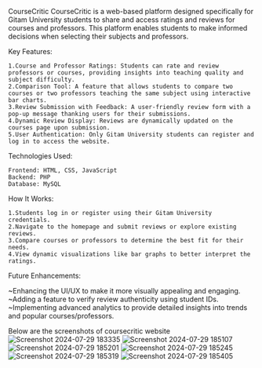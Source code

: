CourseCritic
CourseCritic is a web-based platform designed specifically for Gitam University students to share and access ratings and reviews for courses and professors. This platform enables students to make informed decisions when selecting their subjects and professors.

Key Features:

    1.Course and Professor Ratings: Students can rate and review professors or courses, providing insights into teaching quality and subject difficulty.
    2.Comparison Tool: A feature that allows students to compare two courses or two professors teaching the same subject using interactive bar charts.
    3.Review Submission with Feedback: A user-friendly review form with a pop-up message thanking users for their submissions.
    4.Dynamic Review Display: Reviews are dynamically updated on the courses page upon submission.
    5.User Authentication: Only Gitam University students can register and log in to access the website.

Technologies Used:

    Frontend: HTML, CSS, JavaScript
    Backend: PHP
    Database: MySQL
    
How It Works:

    1.Students log in or register using their Gitam University credentials.
    2.Navigate to the homepage and submit reviews or explore existing reviews.
    3.Compare courses or professors to determine the best fit for their needs.
    4.View dynamic visualizations like bar graphs to better interpret the ratings.
    
Future Enhancements:

   ~Enhancing the UI/UX to make it more visually appealing and engaging.
   ~Adding a feature to verify review authenticity using student IDs.
   ~Implementing advanced analytics to provide detailed insights into trends and popular courses/professors.

Below are the screenshots of coursecritic website
![Screenshot 2024-07-29 183335](https://github.com/user-attachments/assets/5633990d-cc34-453b-8487-105952917d3e)
![Screenshot 2024-07-29 185107](https://github.com/user-attachments/assets/6ea843bb-4f3a-4a4c-9b2d-de10cd964b34)
![Screenshot 2024-07-29 185201](https://github.com/user-attachments/assets/90bde640-cd50-4831-bf64-03b8a31854ac)
![Screenshot 2024-07-29 185245](https://github.com/user-attachments/assets/7bdbb20d-3328-4134-9ebf-3843ac9292e4)
![Screenshot 2024-07-29 185319](https://github.com/user-attachments/assets/126ce671-84a1-4f46-9949-35379bfb0738)
![Screenshot 2024-07-29 185405](https://github.com/user-attachments/assets/33560871-7ae4-484b-b4c5-c0e86850daee)

